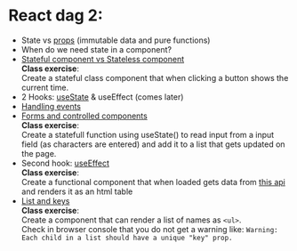 # React dag 2:
- State vs [props](https://reactjs.org/docs/components-and-props.html#props-are-read-only) (immutable data and pure functions)
- When do we need state in a component?
- [Stateful component vs Stateless component](https://reactjs.org/docs/hooks-state.html#equivalent-class-example)  
**Class exercise**:   
Create a stateful class component that when clicking a button shows the current time.
- 2 Hooks: [useState](https://reactjs.org/docs/hooks-state.html) & useEffect (comes later)
- [Handling events](https://reactjs.org/docs/handling-events.html)
- [Forms and controlled components](https://reactjs.org/docs/forms.html#controlled-components)  
**Class exercise**:   
Create a statefull function using useState() to read input from a input field (as characters are entered) and add it to a list that gets updated on the page.
- Second hook: [useEffect](https://reactjs.org/docs/hooks-effect.html)  
**Class exercise**:   
Create a functional component that when loaded gets data from [this api](https://jsonplaceholder.typicode.com/albums) and renders it as an html table  
- [List and keys](https://reactjs.org/docs/lists-and-keys.html#basic-list-component)   
**Class exercise**:  
Create a component that can render a list of names as `<ul>`.  
Check in browser console that you do not get a warning like: 
`Warning: Each child in a list should have a unique "key" prop.`
